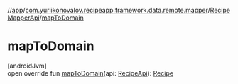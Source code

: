 //[app](../../../index.md)/[com.yuriikonovalov.recipeapp.framework.data.remote.mapper](../index.md)/[RecipeMapperApi](index.md)/[mapToDomain](map-to-domain.md)

# mapToDomain

[androidJvm]\
open override fun [mapToDomain](map-to-domain.md)(api: [RecipeApi](../../com.yuriikonovalov.recipeapp.framework.data.remote.model/-recipe-api/index.md)): [Recipe](../../com.yuriikonovalov.recipeapp.application.entities/-recipe/index.md)
